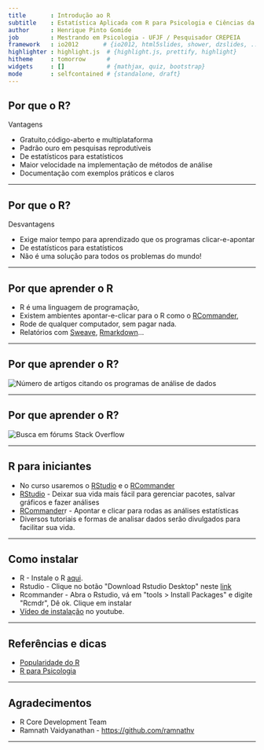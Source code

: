 ```yaml
---
title       : Introdução ao R
subtitle    : Estatística Aplicada com R para Psicologia e Ciências da Saúde
author      : Henrique Pinto Gomide
job         : Mestrando em Psicologia - UFJF / Pesquisador CREPEIA
framework   : io2012       # {io2012, html5slides, shower, dzslides, ...}
highlighter : highlight.js  # {highlight.js, prettify, highlight}
hitheme     : tomorrow      # 
widgets     : []            # {mathjax, quiz, bootstrap}
mode        : selfcontained # {standalone, draft}
---
```


## Por que o R?
Vantagens
* Gratuito,código-aberto e multiplataforma
* Padrão ouro em pesquisas reprodutíveis
* De estatísticos para estatísticos
* Maior velocidade na implementação de métodos de análise
* Documentação com exemplos práticos e claros

---

## Por que o R?
Desvantagens
* Exige maior tempo para aprendizado que os programas clicar-e-apontar
* De estatísticos para estatísticos
* Não é uma solução para todos os problemas do mundo!

---

## Por que aprender o R
* R é uma linguagem de programação,
* Existem ambientes apontar-e-clicar para o R como o [RCommander](http://www.rcommander.com/),
* Rode de qualquer computador, sem pagar nada.
* Relatórios com [Sweave](http://www.stat.uni-muenchen.de/~leisch/Sweave/), [Rmarkdown](http://www.rstudio.com/ide/docs/authoring/using_markdown)...

---

## Por que aprender o R?
![Número de artigos citando os programas de análise de dados](http://r4stats.files.wordpress.com/2012/04/fig_7a_scholarlyimpactbig61.png)

---

## Por que aprender o R?
![Busca em fórums Stack Overflow](http://r4stats.files.wordpress.com/2012/04/fig_1d_stackoverflowbyweek.png)

---

## R para iniciantes
* No curso usaremos o [RStudio](http://www.rstudio.com/ide/download/) e o [RCommander](http://www.rcommander.com/)
* [RStudio](http://www.rstudio.com/ide/download/) - Deixar sua vida mais fácil para gerenciar pacotes, salvar gráficos e fazer análises
* [RCommander](http://www.rcommander.com/)r - Apontar e clicar para rodas as análises estatísticas
* Diversos tutoriais e formas de analisar dados serão divulgados para facilitar sua vida.

---

## Como instalar
* R - Instale o R [aqui](http://cran.fiocruz.br/).
* Rstudio - Clique no botão "Download Rstudio Desktop" neste [link](http://www.rstudio.com/ide/download/)
* Rcommander - Abra o Rstudio, vá em "tools  > Install Packages" e digite "Rcmdr", Dê ok. Clique em instalar
* [Vídeo de instalação](https://www.youtube.com/watch?v=-SH3qHL2f1g) no youtube.

---

## Referências e dicas
* [Popularidade do R](http://r4stats.com/articles/popularity/)
* [R para Psicologia](http://www.personality-project.org/)

---

## Agradecimentos
* R Core Development Team
* Ramnath Vaidyanathan - https://github.com/ramnathv

---
